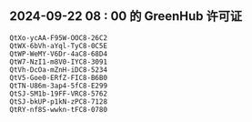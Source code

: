 ## 2024-09-22 08 : 00 的 GreenHub 许可证
```
QtXo-ycAA-F95W-OOC8-26C2
QtWX-6bVh-aYql-TyC8-0C5E
QtWP-WeMY-V6Dr-4aC8-68D4
QtW7-NzI1-m8V0-IYC8-3091
QtVh-DcOa-mZnH-iDC8-5234
QtV5-Goe0-ERfZ-FIC8-B6B0
QtTN-U86m-3ap4-5fC8-E299
QtSJ-SM1b-19FF-VRC8-5762
QtSJ-bkUP-p1kN-zPC8-7128
QtRY-nf8S-wwkn-tFC8-0780
```

